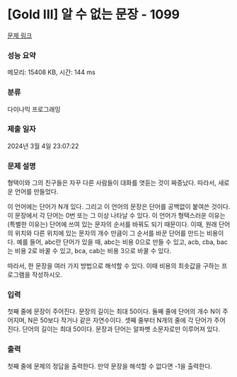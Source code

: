 # [Gold III] 알 수 없는 문장 - 1099 

[문제 링크](https://www.acmicpc.net/problem/1099) 

### 성능 요약

메모리: 15408 KB, 시간: 144 ms

### 분류

다이나믹 프로그래밍

### 제출 일자

2024년 3월 4일 23:07:22

### 문제 설명

<p>형택이와 그의 친구들은 자꾸 다른 사람들이 대화를 엿듣는 것이 짜증났다. 따라서, 새로운 언어를 만들었다.</p>

<p>이 언어에는 단어가 N개 있다. 그리고 이 언어의 문장은 단어를 공백없이 붙여쓴 것이다. 이 문장에서 각 단어는 0번 또는 그 이상 나타날 수 있다. 이 언어가 형택스러운 이유는 (특별한 이유는) 단어에 쓰여 있는 문자의 순서를 바꿔도 되기 때문이다. 이때, 원래 단어의 위치와 다른 위치에 있는 문자의 개수 만큼이 그 순서를 바꾼 단어를 만드는 비용이다. 예를 들어, abc란 단어가 있을 때, abc는 비용 0으로 만들 수 있고, acb, cba, bac는 비용 2로 바꿀 수 있고, bca, cab는 비용 3으로 바꿀 수 있다.</p>

<p>따라서, 한 문장을 여러 가지 방법으로 해석할 수 있다. 이때 비용의 최솟값을 구하는 프로그램을 작성하시오.</p>

### 입력 

 <p>첫째 줄에 문장이 주어진다. 문장의 길이는 최대 50이다. 둘째 줄에 단어의 개수 N이 주어지며, N은 50보다 작거나 같은 자연수이다. 셋째 줄부터 N개의 줄에 각 단어가 주어진다. 단어의 길이는 최대 50이다. 문장과 단어는 알파벳 소문자로만 이루어져 있다.</p>

### 출력 

 <p>첫째 줄에 문제의 정답을 출력한다. 만약 문장을 해석할 수 없다면 -1을 출력한다.</p>

